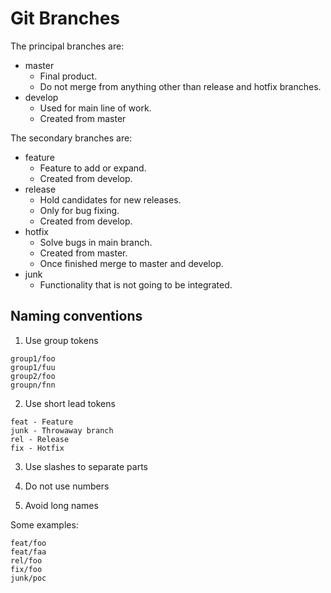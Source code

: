 # Git Branches

The principal branches are:

- master
  - Final product.
  - Do not merge from anything other than release and hotfix branches.
- develop
  - Used for main line of work.
  - Created from master

The secondary branches are:

- feature
  - Feature to add or expand.
  - Created from develop.
- release
  - Hold candidates for new releases.
  - Only for bug fixing.
  - Created from develop.
- hotfix
  - Solve bugs in main branch.
  - Created from master.
  - Once finished merge to master and develop.
- junk
  - Functionality that is not going to be integrated.

## Naming conventions

1. Use group tokens

```
group1/foo
group1/fuu
group2/foo
groupn/fnn
```

2. Use short lead tokens

```
feat - Feature
junk - Throwaway branch
rel - Release
fix - Hotfix
```

3. Use slashes to separate parts

4. Do not use numbers

5. Avoid long names

Some examples:

```
feat/foo
feat/faa
rel/foo
fix/foo
junk/poc
```
